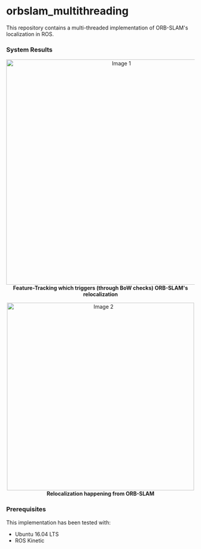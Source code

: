 # orbslam_multithreading
This repository contains a multi-threaded implementation of ORB-SLAM's localization in ROS.

### System Results
<p align="center">
  <img src="https://github.com/NekSfyris/orbslam_multithreading/blob/main/results/feature_tracking.png" alt="Image 1"  title="Feature-Tracking which triggers ORB-SLAM's relocalization" width="600"/><br/>
  <b>Feature-Tracking which triggers (through BoW checks) ORB-SLAM's relocalization</b>
</p>

<p align="center">
  <img src="https://github.com/NekSfyris/orbslam_multithreading/blob/main/results/ORBSLAM_relocalization.png" alt="Image 2"  title="Relocalization happening from ORB-SLAM" width="500"/><br/>
  <b>Relocalization happening from ORB-SLAM</b>
</p>



### Prerequisites
This implementation has been tested with: 
* Ubuntu 16.04 LTS
* ROS Kinetic

